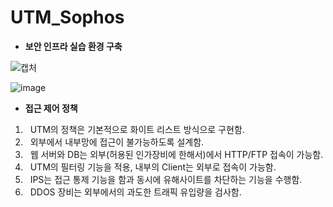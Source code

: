 # UTM_Sophos

- **보안 인프라 실습 환경 구축**

![캡처](https://user-images.githubusercontent.com/57865037/235392286-e4159b33-73e5-480c-9924-cba0ff9d3a19.PNG)

![image](https://user-images.githubusercontent.com/57865037/235393226-0ad294b2-6ec5-40d4-a760-96efd2b54982.png)

* **접근 제어 정책**

1. &nbsp; UTM의 정책은 기본적으로 화이트 리스트 방식으로 구현함. <br>
2. &nbsp; 외부에서 내부망에 접근이 불가능하도록 설계함.<br>
3. &nbsp; 웹 서버와 DB는 외부(허용된 인가장비에 한해서)에서 HTTP/FTP 접속이 가능함.<br>
4. &nbsp; UTM의 필터링 기능을 적용, 내부의 Client는 외부로 접속이 가능함.<br>
5. &nbsp; IPS는 접근 통제 기능을 함과 동시에 유해사이트를 차단하는 기능을 수행함.<br>
6. &nbsp; DDOS 장비는 외부에서의 과도한 트래픽 유입량을 검사함. 
